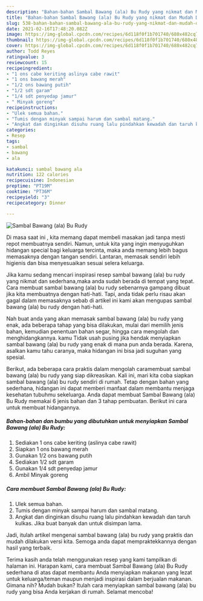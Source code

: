 ```yaml
---
description: "Bahan-bahan Sambal Bawang (ala) Bu Rudy yang nikmat dan Mudah Dibuat"
title: "Bahan-bahan Sambal Bawang (ala) Bu Rudy yang nikmat dan Mudah Dibuat"
slug: 538-bahan-bahan-sambal-bawang-ala-bu-rudy-yang-nikmat-dan-mudah-dibuat
date: 2021-02-16T17:48:20.082Z
image: https://img-global.cpcdn.com/recipes/6d118f0f1b701740/680x482cq70/sambal-bawang-ala-bu-rudy-foto-resep-utama.jpg
thumbnail: https://img-global.cpcdn.com/recipes/6d118f0f1b701740/680x482cq70/sambal-bawang-ala-bu-rudy-foto-resep-utama.jpg
cover: https://img-global.cpcdn.com/recipes/6d118f0f1b701740/680x482cq70/sambal-bawang-ala-bu-rudy-foto-resep-utama.jpg
author: Todd Reyes
ratingvalue: 3
reviewcount: 15
recipeingredient:
- "1 ons cabe keriting aslinya cabe rawit"
- "1 ons bawang merah"
- "1/2 ons bawang putih"
- "1/2 sdt garam"
- "1/4 sdt penyedap jamur"
- " Minyak goreng"
recipeinstructions:
- "Ulek semua bahan."
- "Tumis dengan minyak sampai harum dan sambal matang."
- "Angkat dan dinginkan disuhu ruang lalu pindahkan kewadah dan taruh kulkas. Jika buat banyak dan untuk disimpan lama."
categories:
- Resep
tags:
- sambal
- bawang
- ala

katakunci: sambal bawang ala 
nutrition: 122 calories
recipecuisine: Indonesian
preptime: "PT19M"
cooktime: "PT36M"
recipeyield: "3"
recipecategory: Dinner

---
```



![Sambal Bawang (ala) Bu Rudy](https://img-global.cpcdn.com/recipes/6d118f0f1b701740/680x482cq70/sambal-bawang-ala-bu-rudy-foto-resep-utama.jpg)

Di masa  saat ini , kita memang dapat membeli masakan jadi tanpa mesti repot membuatnya sendiri. Namun, untuk kita yang ingin menyuguhkan hidangan special bagi keluarga tercinta, maka anda memang lebih bagus memasaknya dengan tangan sendiri. Lantaran, memasak sendiri lebih higienis dan bisa menyesuaikan sesuai selera keluarga.

Jika kamu sedang mencari inspirasi resep sambal bawang (ala) bu rudy yang nikmat dan sederhana,maka anda sudah berada di tempat yang tepat. Cara membuat sambal bawang (ala) bu rudy  sebenarnya gampang dibuat jika kita membuatnya dengan hati-hati. Tapi, anda tidak perlu risau akan gagal dalam memasaknya 
sebab di artikel ini kami akan mengupas sambal bawang (ala) bu rudy dengan hati-hati.  



Nah buat anda yang akan memasak sambal bawang (ala) bu rudy yang enak, ada beberapa tahap yang bisa dilakukan, mulai dari memilih jenis bahan, kemudian penentuan bahan segar, hingga cara mengolah dan menghidangkannya. kamu Tidak usah pusing jika hendak menyiapkan sambal bawang (ala) bu rudy yang enak di mana pun anda berada. Karena, asalkan kamu  tahu caranya, maka hidangan ini bisa jadi suguhan yang spesial.

Berikut, ada beberapa cara praktis  dalam mengolah caramembuat sambal bawang (ala) bu rudy yang siap dikreasikan. Kali ini, mari kita coba siapkan sambal bawang (ala) bu rudy sendiri di rumah. Tetap dengan bahan yang sederhana, hidangan ini dapat memberi manfaat dalam membantu menjaga kesehatan tubuhmu sekeluarga. Anda dapat membuat Sambal Bawang (ala) Bu Rudy memakai 6 jenis bahan dan 3 tahap pembuatan. Berikut ini cara untuk membuat hidangannya.

<!--inarticleads1-->

##### Bahan-bahan dan bumbu yang dibutuhkan untuk menyiapkan Sambal Bawang (ala) Bu Rudy:

1. Sediakan 1 ons cabe keriting (aslinya cabe rawit)
1. Siapkan 1 ons bawang merah
1. Gunakan 1/2 ons bawang putih
1. Sediakan 1/2 sdt garam
1. Gunakan 1/4 sdt penyedap jamur
1. Ambil  Minyak goreng




<!--inarticleads2-->

##### Cara membuat Sambal Bawang (ala) Bu Rudy:

1. Ulek semua bahan.
1. Tumis dengan minyak sampai harum dan sambal matang.
1. Angkat dan dinginkan disuhu ruang lalu pindahkan kewadah dan taruh kulkas. Jika buat banyak dan untuk disimpan lama.




Jadi, itulah artikel mengenai  sambal bawang (ala) bu rudy  yang praktis dan mudah dilakukan versi kita. Semoga anda dapat mempraktekkannya dengan hasil yang terbaik. 

Terima kasih anda telah menggunakan resep yang kami tampilkan di halaman ini. Harapan kami, cara membuat  Sambal Bawang (ala) Bu Rudy sederhana di atas dapat membantu Anda menyiapkan makanan yang lezat untuk keluarga/teman maupun menjadi inspirasi dalam berjualan makanan. Gimana nih? Mudah bukan? Itulah cara menyiapkan sambal bawang (ala) bu rudy yang bisa Anda kerjakan di rumah. Selamat mencoba!

